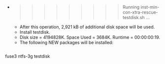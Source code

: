 * >>>>>>>>> Running inst-min-con-xtra-rescue-testdisk.sh ...
  * After this operation, 2,921 kB of additional disk space will be used.
  * Install testdisk.
  * Disk size = 4194828K. Space Used = 3684K. Runtime = 00:00:00:19.
  * The following NEW packages will be installed:
  ```bash
fuse3 ntfs-3g testdisk
  ```
